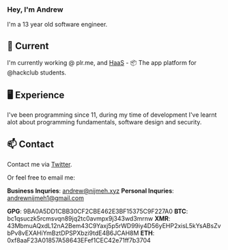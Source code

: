 ### Hey, I'm Andrew 

I'm a 13 year old software engineer.

## 🔭 Current

I'm currently working @ plr.me, and [HaaS](hackclub.app) - 📦 The app platform for @hackclub students.

## 🖥️ Experience
I've been programming since 11, during my time of development I've learnt alot about programming fundamentals, software design and security.

## 📫 Contact

Contact me via [Twitter](https://twitter.com/acn_dev).

Or feel free to email me:

**Business Inquries**: andrew@nijmeh.xyz
**Personal Inquries**: andrewnijmeh1@gmail.com

**GPG**: 9BA0A5DD1CBB30CF2CBE462E3BF15375C9F227A0
**BTC**: bc1qsuczk5rcmsvqn89jq2tc0avmpx9j343wd3mrnw
**XMR**: 43MbmuAQxdL12nA2Bem43C9Yaxj5p5rWD99iy4D56yEHP2xisL5kYsABsZvbPv8vEXAHiYmBztDPSPXbzi9tdE4B6JCAH8M
**ETH**: 0xf8aaF23A01857A58643EFef1CEC42e71ff7b3704
